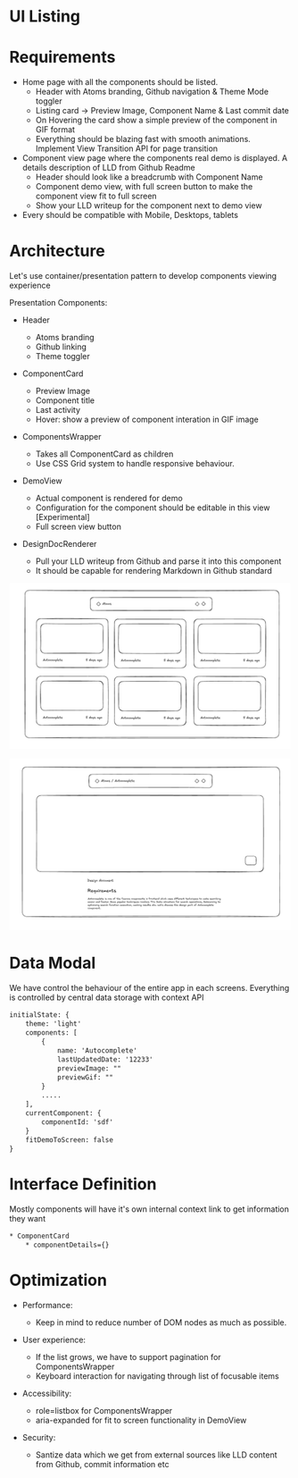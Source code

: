 <!-- @format -->

# UI Listing

# Requirements

- Home page with all the components should be listed.
    - Header with Atoms branding, Github navigation & Theme Mode toggler
    - Listing card -> Preview Image, Component Name & Last commit date
    - On Hovering the card show a simple preview of the component in GIF format
    - Everything should be blazing fast with smooth animations. Implement View Transition API for page transition
- Component view page where the components real demo is displayed. A details description of LLD from Github Readme
    - Header should look like a breadcrumb with Component Name
    - Component demo view, with full screen button to make the component view fit to full screen
    - Show your LLD writeup for the component next to demo view
- Every should be compatible with Mobile, Desktops, tablets

# Architecture

Let's use container/presentation pattern to develop components viewing experience

Presentation Components:

- Header
    - Atoms branding
    - Github linking
    - Theme toggler
- ComponentCard
    - Preview Image
    - Component title
    - Last activity
    - Hover: show a preview of component interation in GIF image
- ComponentsWrapper

    - Takes all ComponentCard as children
    - Use CSS Grid system to handle responsive behaviour.

- DemoView
    - Actual component is rendered for demo
    - Configuration for the component should be editable in this view [Experimental]
    - Full screen view button
- DesignDocRenderer
    - Pull your LLD writeup from Github and parse it into this component
    - It should be capable for rendering Markdown in Github standard

![Home](https://github.com/gokulcodes/atoms/blob/main/public/home.png 'Home Architecture')

![View](https://github.com/gokulcodes/atoms/blob/main/public/view.png 'View Architecture')

# Data Modal

We have control the behaviour of the entire app in each screens. Everything is controlled by central data storage with context API

```
initialState: {
    theme: 'light'
    components: [
        {
            name: 'Autocomplete'
            lastUpdatedDate: '12233'
            previewImage: ""
            previewGif: ""
        }
        .....
    ],
    currentComponent: {
        componentId: 'sdf'
    }
    fitDemoToScreen: false
}
```

# Interface Definition

Mostly components will have it's own internal context link to get information they want

```
* ComponentCard
    * componentDetails={}
```

# Optimization

- Performance:

    - Keep in mind to reduce number of DOM nodes as much as possible.

- User experience:

    - If the list grows, we have to support pagination for ComponentsWrapper
    - Keyboard interaction for navigating through list of focusable items

- Accessibility:

    - role=listbox for ComponentsWrapper
    - aria-expanded for fit to screen functionality in DemoView

- Security:
    - Santize data which we get from external sources like LLD content from Github, commit information etc
